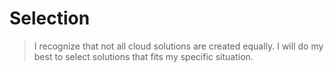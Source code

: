 Selection
===
> I recognize that not all cloud solutions are created equally. I will do my best to select solutions that fits my specific situation.


